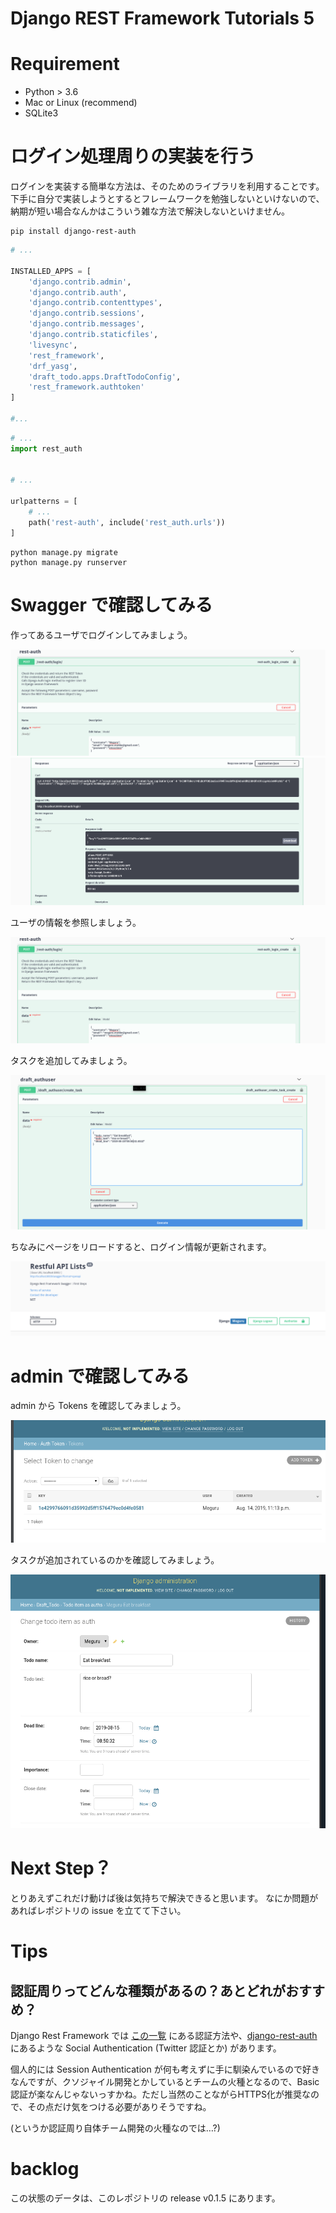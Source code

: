 # Django REST Framework Tutorials 5
# Requirement
- Python > 3.6
- Mac or Linux (recommend)
- SQLite3

# ログイン処理周りの実装を行う
ログインを実装する簡単な方法は、そのためのライブラリを利用することです。下手に自分で実装しようとするとフレームワークを勉強しないといけないので、納期が短い場合なんかはこういう雑な方法で解決しないといけません。

```shell
pip install django-rest-auth
```

```python:settings.py
# ...

INSTALLED_APPS = [
    'django.contrib.admin',
    'django.contrib.auth',
    'django.contrib.contenttypes',
    'django.contrib.sessions',
    'django.contrib.messages',
    'django.contrib.staticfiles',
    'livesync',
    'rest_framework',
    'drf_yasg',
    'draft_todo.apps.DraftTodoConfig',
    'rest_framework.authtoken'
]

#...
```

```python:urls.py
# ...
import rest_auth


# ...

urlpatterns = [
    # ...
    path('rest-auth', include('rest_auth.urls'))
]
```

```shell
python manage.py migrate
python manage.py runserver
```

# Swagger で確認してみる
作ってあるユーザでログインしてみましょう。

![](./img/django-rest-login-input.png)
![](./img/django-rest-auth-login.png)

ユーザの情報を参照しましょう。

![](./img/django-rest-login-input.png)

タスクを追加してみましょう。

![](./img/drf-input-auth-task-input.png)

ちなみにページをリロードすると、ログイン情報が更新されます。

![](./img/django-rest-authlogin.png)

# admin で確認してみる

admin から Tokens を確認してみましょう。

![](./img/django-admin-tokens.png)

タスクが追加されているのかを確認してみましょう。

![](./img/django-admin-tasks.png)

# Next Step？
とりあえずこれだけ動けば後は気持ちで解決できると思います。
なにか問題があればレポジトリの issue を立てて下さい。

# Tips
## 認証周りってどんな種類があるの？あとどれがおすすめ？
Django Rest Framework では [この一覧](https://www.django-rest-framework.org/api-guide/authentication/#basicauthentication) にある認証方法や、[django-rest-auth](https://django-rest-auth.readthedocs.io/en/latest/index.html) にあるような Social Authentication (Twitter 認証とか) があります。

個人的には Session Authentication が何も考えずに手に馴染んでいるので好きなんですが、クソジャイル開発とかしているとチームの火種となるので、Basic認証が楽なんじゃないっすかね。ただし当然のことながらHTTPS化が推奨なので、その点だけ気をつける必要がありそうですね。

(というか認証周り自体チーム開発の火種なのでは…?)

# backlog

この状態のデータは、このレポジトリの release v0.1.5 にあります。
